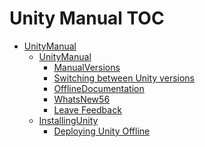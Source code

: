 Unity Manual TOC
================

 - [UnityManual](UnityManual.md)
	 - [UnityManual](UnityManual.md)
		 - [ManualVersions](ManualVersions.md)
		 - [Switching between Unity versions](SwitchingDocumentationVersions.md)
		 - [OfflineDocumentation](OfflineDocumentation.md)
		 - [WhatsNew56](WhatsNew56.md)
		 - [Leave Feedback](LeaveFeedback.md)
	 - [InstallingUnity](InstallingUnity.md)
		 - [Deploying Unity Offline](DeployingUnityOffline.md)


